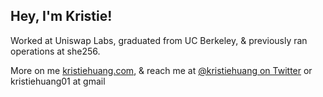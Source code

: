 ## Hey, I'm Kristie!

Worked at Uniswap Labs, graduated from UC Berkeley, & previously ran operations at she256. 

More on me [kristiehuang.com](https://kristiehuang.com/), & reach me at [@kristiehuang on Twitter](https://twitter.com/kristiehuang) or kristiehuang01 at gmail
